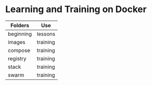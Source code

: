 # Learning and Training on Docker

| Folders   | Use       |
|---------  |---------  |
|beginning  | lessons   |
| images    | training  |
| compose   | training  |
| registry  | training  |
| stack     | training  |
| swarm     | training  |
